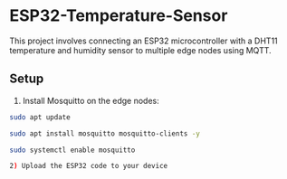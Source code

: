 # ESP32-Temperature-Sensor
This project involves connecting an ESP32 microcontroller with a DHT11 temperature and humidity sensor to multiple edge nodes using MQTT.

## Setup

1) Install Mosquitto on the edge nodes:
```bash
sudo apt update

sudo apt install mosquitto mosquitto-clients -y

sudo systemctl enable mosquitto

2) Upload the ESP32 code to your device
